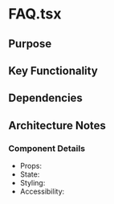# FAQ.tsx

## Purpose

## Key Functionality

## Dependencies

## Architecture Notes

### Component Details
- Props: 
- State: 
- Styling: 
- Accessibility: 
